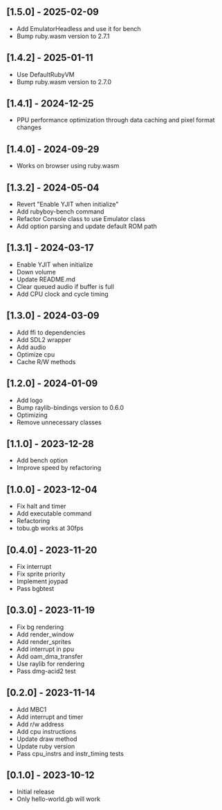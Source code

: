 ## [1.5.0] - 2025-02-09

- Add EmulatorHeadless and use it for bench
- Bump ruby.wasm version to 2.7.1

## [1.4.2] - 2025-01-11

- Use DefaultRubyVM
- Bump ruby.wasm version to 2.7.0

## [1.4.1] - 2024-12-25

- PPU performance optimization through data caching and pixel format changes

## [1.4.0] - 2024-09-29

- Works on browser using ruby.wasm

## [1.3.2] - 2024-05-04

- Revert "Enable YJIT when initialize"
- Add rubyboy-bench command
- Refactor Console class to use Emulator class
- Add option parsing and update default ROM path

## [1.3.1] - 2024-03-17

- Enable YJIT when initialize
- Down volume
- Update README.md
- Clear queued audio if buffer is full
- Add CPU clock and cycle timing

## [1.3.0] - 2024-03-09

- Add ffi to dependencies
- Add SDL2 wrapper
- Add audio
- Optimize cpu
- Cache R/W methods

## [1.2.0] - 2024-01-09

- Add logo
- Bump raylib-bindings version to 0.6.0
- Optimizing
- Remove unnecessary classes

## [1.1.0] - 2023-12-28

- Add bench option
- Improve speed by refactoring

## [1.0.0] - 2023-12-04

- Fix halt and timer
- Add executable command
- Refactoring
- tobu.gb works at 30fps

## [0.4.0] - 2023-11-20

- Fix interrupt
- Fix sprite priority
- Implement joypad
- Pass bgbtest

## [0.3.0] - 2023-11-19

- Fix bg rendering
- Add render_window
- Add render_sprites
- Add interrupt in ppu
- Add oam_dma_transfer
- Use raylib for rendering
- Pass dmg-acid2 test

## [0.2.0] - 2023-11-14

- Add MBC1
- Add interrupt and timer
- Add r/w address
- Add cpu instructions
- Update draw method
- Update ruby version
- Pass cpu_instrs and instr_timing tests

## [0.1.0] - 2023-10-12

- Initial release
- Only hello-world.gb will work
